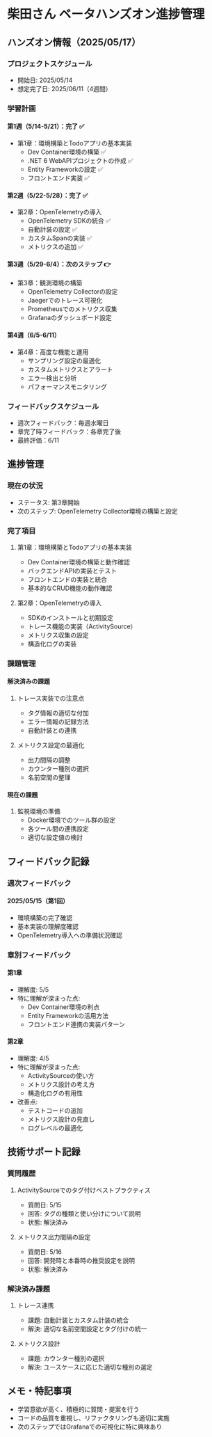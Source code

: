 # 柴田さん ベータハンズオン進捗管理

## ハンズオン情報（2025/05/17）

### プロジェクトスケジュール
- 開始日: 2025/05/14
- 想定完了日: 2025/06/11（4週間）

### 学習計画

#### 第1週（5/14-5/21）：完了 ✅
- 第1章：環境構築とTodoアプリの基本実装
  - Dev Container環境の構築 ✅
  - .NET 6 WebAPIプロジェクトの作成 ✅
  - Entity Frameworkの設定 ✅
  - フロントエンド実装 ✅

#### 第2週（5/22-5/28）：完了 ✅
- 第2章：OpenTelemetryの導入
  - OpenTelemetry SDKの統合 ✅
  - 自動計装の設定 ✅
  - カスタムSpanの実装 ✅
  - メトリクスの追加 ✅

#### 第3週（5/29-6/4）：次のステップ 👉
- 第3章：観測環境の構築
  - OpenTelemetry Collectorの設定
  - Jaegerでのトレース可視化
  - Prometheusでのメトリクス収集
  - Grafanaのダッシュボード設定

#### 第4週（6/5-6/11）
- 第4章：高度な機能と運用
  - サンプリング設定の最適化
  - カスタムメトリクスとアラート
  - エラー検出と分析
  - パフォーマンスモニタリング

### フィードバックスケジュール
- 週次フィードバック：毎週水曜日
- 章完了時フィードバック：各章完了後
- 最終評価：6/11

## 進捗管理

### 現在の状況
- ステータス: 第3章開始
- 次のステップ: OpenTelemetry Collector環境の構築と設定

### 完了項目
1. 第1章：環境構築とTodoアプリの基本実装
   - Dev Container環境の構築と動作確認
   - バックエンドAPIの実装とテスト
   - フロントエンドの実装と統合
   - 基本的なCRUD機能の動作確認

2. 第2章：OpenTelemetryの導入
   - SDKのインストールと初期設定
   - トレース機能の実装（ActivitySource）
   - メトリクス収集の設定
   - 構造化ログの実装

### 課題管理
#### 解決済みの課題
1. トレース実装での注意点
   - タグ情報の適切な付加
   - エラー情報の記録方法
   - 自動計装との連携

2. メトリクス設定の最適化
   - 出力間隔の調整
   - カウンター種別の選択
   - 名前空間の整理

#### 現在の課題
1. 監視環境の準備
   - Docker環境でのツール群の設定
   - 各ツール間の連携設定
   - 適切な設定値の検討

## フィードバック記録

### 週次フィードバック
#### 2025/05/15（第1回）
- 環境構築の完了確認
- 基本実装の理解度確認
- OpenTelemetry導入への準備状況確認

### 章別フィードバック
#### 第1章
- 理解度: 5/5
- 特に理解が深まった点:
  - Dev Container環境の利点
  - Entity Frameworkの活用方法
  - フロントエンド連携の実装パターン

#### 第2章
- 理解度: 4/5
- 特に理解が深まった点:
  - ActivitySourceの使い方
  - メトリクス設計の考え方
  - 構造化ログの有用性
- 改善点:
  - テストコードの追加
  - メトリクス設計の見直し
  - ログレベルの最適化

## 技術サポート記録

### 質問履歴
1. ActivitySourceでのタグ付けベストプラクティス
   - 質問日: 5/15
   - 回答: タグの種類と使い分けについて説明
   - 状態: 解決済み

2. メトリクス出力間隔の設定
   - 質問日: 5/16
   - 回答: 開発時と本番時の推奨設定を説明
   - 状態: 解決済み

### 解決済み課題
1. トレース連携
   - 課題: 自動計装とカスタム計装の統合
   - 解決: 適切な名前空間設定とタグ付けの統一

2. メトリクス設計
   - 課題: カウンター種別の選択
   - 解決: ユースケースに応じた適切な種別の選定

## メモ・特記事項
- 学習意欲が高く、積極的に質問・提案を行う
- コードの品質を重視し、リファクタリングも適切に実施
- 次のステップではGrafanaでの可視化に特に興味あり
